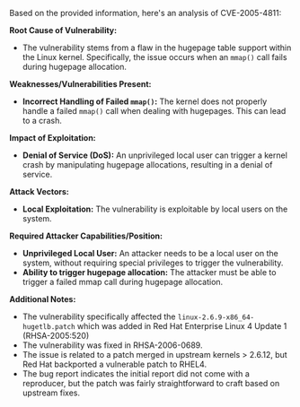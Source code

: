 Based on the provided information, here's an analysis of CVE-2005-4811:

**Root Cause of Vulnerability:**

*   The vulnerability stems from a flaw in the hugepage table support within the Linux kernel. Specifically, the issue occurs when an `mmap()` call fails during hugepage allocation.

**Weaknesses/Vulnerabilities Present:**

*   **Incorrect Handling of Failed `mmap()`:** The kernel does not properly handle a failed `mmap()` call when dealing with hugepages. This can lead to a crash.

**Impact of Exploitation:**

*   **Denial of Service (DoS):** An unprivileged local user can trigger a kernel crash by manipulating hugepage allocations, resulting in a denial of service.

**Attack Vectors:**

*   **Local Exploitation:** The vulnerability is exploitable by local users on the system.

**Required Attacker Capabilities/Position:**

*   **Unprivileged Local User:**  An attacker needs to be a local user on the system, without requiring special privileges to trigger the vulnerability.
*   **Ability to trigger hugepage allocation:** The attacker must be able to trigger a failed mmap call during hugepage allocation.

**Additional Notes:**

*   The vulnerability specifically affected the `linux-2.6.9-x86_64-hugetlb.patch` which was added in Red Hat Enterprise Linux 4 Update 1 (RHSA-2005:520)
*   The vulnerability was fixed in RHSA-2006-0689.
*   The issue is related to a patch merged in upstream kernels > 2.6.12, but Red Hat backported a vulnerable patch to RHEL4.
*   The bug report indicates the initial report did not come with a reproducer, but the patch was fairly straightforward to craft based on upstream fixes.